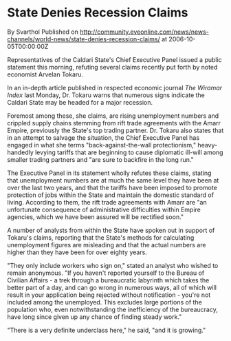 # State Denies Recession Claims
By Svarthol
Published on http://community.eveonline.com/news/news-channels/world-news/state-denies-recession-claims/ at 2006-10-05T00:00:00Z

Representatives of the Caldari State's Chief Executive Panel issued a public statement this morning, refuting several claims recently put forth by noted economist Arvelan Tokaru.   
  
In an in-depth article published in respected economic journal _The Wiramar Index_ last Monday, Dr. Tokaru warns that numerous signs indicate the Caldari State may be headed for a major recession.  
  
Foremost among these, she claims, are rising unemployment numbers and crippled supply chains stemming from rift trade agreements with the Amarr Empire, previously the State's top trading partner. Dr. Tokaru also states that in an attempt to salvage the situation, the Chief Executive Panel has engaged in what she terms "back-against-the-wall protectionism," heavy-handedly levying tariffs that are beginning to cause diplomatic ill-will among smaller trading partners and "are sure to backfire in the long run."  
  
The Executive Panel in its statement wholly refutes these claims, stating that unemployment numbers are at much the same level they have been at over the last two years, and that the tariffs have been imposed to promote protection of jobs within the State and maintain the domestic standard of living. According to them, the rift trade agreements with Amarr are "an unfortunate consequence of administrative difficulties within Empire agencies, which we have been assured will be rectified soon."  
  
A number of analysts from within the State have spoken out in support of Tokaru's claims, reporting that the State's methods for calculating unemployment figures are misleading and that the actual numbers are higher than they have been for over eighty years.  
  
"They only include workers who sign on," stated an analyst who wished to remain anonymous. "If you haven't reported yourself to the Bureau of Civilian Affairs - a trek through a bureaucratic labyrinth which takes the better part of a day, and can go wrong in numerous ways, all of which will result in your application being rejected without notification - you're not included among the unemployed. This excludes large portions of the population who, even notwithstanding the inefficiency of the bureaucracy, have long since given up any chance of finding steady work."  
  
"There is a very definite underclass here," he said, "and it is growing."

